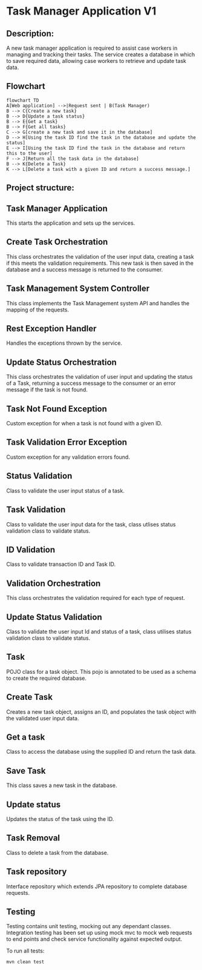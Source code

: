 # Task Manager Application V1 

## Description:
A new task manager application is required to assist case workers in managing and tracking their tasks. 
The service creates a database in which to save required data, allowing case workers to retrieve and update task data. 

## Flowchart 
```mermaid
flowchart TD
A[Web application] -->|Request sent | B(Task Manager)
B --> C{Create a new task}
B --> D{Update a task status}
B --> E{Get a task}
B --> F{Get all tasks}
C --> G[create a new task and save it in the database]
D --> H[Using the task ID find the task in the database and update the status]
E --> I[Using the task ID find the task in the database and return this to the user]
F --> J[Return all the task data in the database]
B --> K{Delete a Task}
K --> L[Delete a task with a given ID and return a success message.]
```

## Project structure: 

## Task Manager Application 
This starts the application and sets up the services.

## Create Task Orchestration
This class orchestrates the validation of the user input data, creating a task if this meets the validation requirements. 
This new task is then saved in the database and a success message is returned to the consumer. 

## Task Management System Controller
This class implements the Task Management system API and handles the mapping of the requests.  

## Rest Exception Handler
Handles the exceptions thrown by the service. 

## Update Status Orchestration
This class orchestrates the validation of user input and updating the status of a Task, returning a success message to the 
consumer or an error message if the task is not found. 

## Task Not Found Exception 
Custom exception for when a task is not found with a given ID. 

## Task Validation Error Exception
Custom exception for any validation errors found. 

## Status Validation 
Class to validate the user input status of a task. 

## Task Validation
Class to validate the user input data for the task, class utlises status validation class to validate status. 

## ID Validation 
Class to validate transaction ID and Task ID. 

## Validation Orchestration 
This class orchestrates the validation required for each type of request. 

## Update Status Validation
Class to validate the user input Id and status of a task, class utilises status validation class to validate status. 

## Task
POJO class for a task object. This pojo is annotated to be used as a schema to create the required database. 

## Create Task 
Creates a new task object, assigns an ID, and populates the task object with the 
validated user input data. 

## Get a task
Class to access the database using the supplied ID and return the task data. 

## Save Task
This class saves a new task in the database. 

## Update status
Updates the status of the task using the ID. 

## Task Removal 
Class to delete a task from the database. 

## Task repository
Interface repository which extends JPA repository to complete database requests. 

## Testing 
Testing contains unit testing, mocking out any dependant classes.
Integration testing has been set up using mock mvc to mock web requests 
to end points and check service functionality against expected output.

To run all tests:
```
mvn clean test
```
